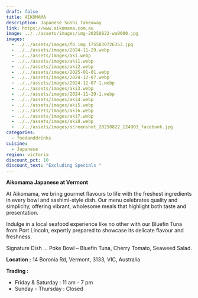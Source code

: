 ```yaml
---
draft: false
title: AIKOMAMA
description: Japanese Sushi Takeaway
link: https://www.aikomama.com.au
image: ../../assets/images/img-20250822-wa0000.jpg
images:
  - ../../assets/images/fb_img_1755830726353.jpg
  - ../../assets/images/2024-11-29.webp
  - ../../assets/images/aki.webp
  - ../../assets/images/aki1.webp
  - ../../assets/images/aki2.webp
  - ../../assets/images/2025-01-01.webp
  - ../../assets/images/2024-12-07.webp
  - ../../assets/images/2024-12-07-1.webp
  - ../../assets/images/aki3.webp
  - ../../assets/images/2024-11-29-1.webp
  - ../../assets/images/aki4.webp
  - ../../assets/images/aki5.webp
  - ../../assets/images/aki6.webp
  - ../../assets/images/aki7.webp
  - ../../assets/images/aki8.webp
  - ../../assets/images/screenshot_20250822_124903_facebook.jpg
categories:
  - foodanddrinks
cuisine:
  - Japanese
region: victoria
discount_pct: 10
discount_text: "Excluding Specials "
---
```

**Aikomama Japanese at Vermont** 

At Aikomama, we bring gourmet flavours to life with the freshest ingredients in every bowl and sashimi-style dish. Our menu celebrates quality and simplicity, offering vibrant, wholesome meals that highlight both taste and presentation.

Indulge in a local seafood experience like no other with our Bluefin Tuna from Port Lincoln, expertly prepared to showcase its delicate flavour and freshness.

Signature Dish ... Poke Bowl – Bluefin Tuna, Cherry Tomato, Seaweed Salad.

**Location :** 14 Boronia Rd, Vermont, 3133, VIC, Australia

**Trading :**

* Friday & Saturday : 11 am - 7 pm
* Sunday - Thursday : Closed

